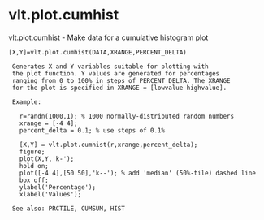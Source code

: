 # vlt.plot.cumhist

  vlt.plot.cumhist - Make data for a cumulative histogram plot
 
    [X,Y]=vlt.plot.cumhist(DATA,XRANGE,PERCENT_DELTA)
 
     Generates X and Y variables suitable for plotting with
     the plot function. Y values are generated for percentages
     ranging from 0 to 100% in steps of PERCENT_DELTA. The XRANGE
     for the plot is specified in XRANGE = [lowvalue highvalue].
     
     Example:
 
       r=randn(1000,1); % 1000 normally-distributed random numbers
       xrange = [-4 4];
       percent_delta = 0.1; % use steps of 0.1%
 
       [X,Y] = vlt.plot.cumhist(r,xrange,percent_delta);
       figure;
       plot(X,Y,'k-');
       hold on;
       plot([-4 4],[50 50],'k--'); % add 'median' (50%-tile) dashed line
       box off;
       ylabel('Percentage');
       xlabel('Values');
 
     See also: PRCTILE, CUMSUM, HIST

